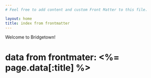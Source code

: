 ```yaml
---
# Feel free to add content and custom Front Matter to this file.

layout: home
title: index from frontmatter
---
```


Welcome to Bridgetown!
<h1>data from frontmater:  <%= page.data[:title] %> </h1>
